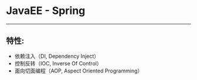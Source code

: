 # JavaEE - Spring

___

## 特性:
* 依赖注入（DI, Dependency Inject）
* 控制反转（IOC, Inverse Of Control）
* 面向切面编程（AOP, Aspect Oriented Programming）

